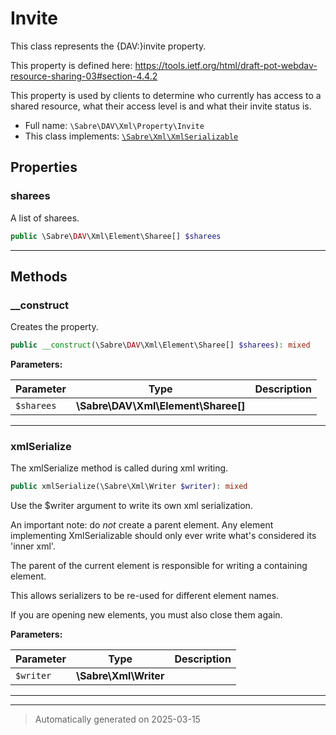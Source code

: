 
# Invite

This class represents the {DAV:}invite property.

This property is defined here:
https://tools.ietf.org/html/draft-pot-webdav-resource-sharing-03#section-4.4.2

This property is used by clients to determine who currently has access to
a shared resource, what their access level is and what their invite status
is.

* Full name: `\Sabre\DAV\Xml\Property\Invite`
* This class implements:
[`\Sabre\Xml\XmlSerializable`](../../../Xml/XmlSerializable.md)



## Properties


### sharees

A list of sharees.

```php
public \Sabre\DAV\Xml\Element\Sharee[] $sharees
```






***

## Methods


### __construct

Creates the property.

```php
public __construct(\Sabre\DAV\Xml\Element\Sharee[] $sharees): mixed
```








**Parameters:**

| Parameter | Type | Description |
|-----------|------|-------------|
| `$sharees` | **\Sabre\DAV\Xml\Element\Sharee[]** |  |





***

### xmlSerialize

The xmlSerialize method is called during xml writing.

```php
public xmlSerialize(\Sabre\Xml\Writer $writer): mixed
```

Use the $writer argument to write its own xml serialization.

An important note: do _not_ create a parent element. Any element
implementing XmlSerializable should only ever write what's considered
its 'inner xml'.

The parent of the current element is responsible for writing a
containing element.

This allows serializers to be re-used for different element names.

If you are opening new elements, you must also close them again.






**Parameters:**

| Parameter | Type | Description |
|-----------|------|-------------|
| `$writer` | **\Sabre\Xml\Writer** |  |





***


***
> Automatically generated on 2025-03-15
